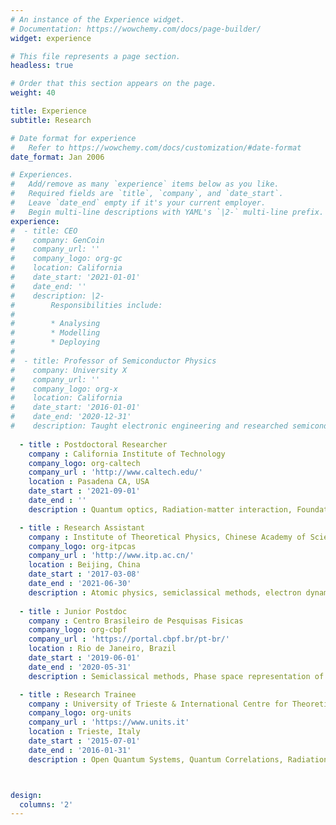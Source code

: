 ```yaml
---
# An instance of the Experience widget.
# Documentation: https://wowchemy.com/docs/page-builder/
widget: experience

# This file represents a page section.
headless: true

# Order that this section appears on the page.
weight: 40

title: Experience
subtitle: Research

# Date format for experience
#   Refer to https://wowchemy.com/docs/customization/#date-format
date_format: Jan 2006

# Experiences.
#   Add/remove as many `experience` items below as you like.
#   Required fields are `title`, `company`, and `date_start`.
#   Leave `date_end` empty if it's your current employer.
#   Begin multi-line descriptions with YAML's `|2-` multi-line prefix.
experience:
#  - title: CEO
#    company: GenCoin
#    company_url: ''
#    company_logo: org-gc
#    location: California
#    date_start: '2021-01-01'
#    date_end: ''
#    description: |2-
#        Responsibilities include:
#        
#        * Analysing
#        * Modelling
#        * Deploying
#
#  - title: Professor of Semiconductor Physics
#    company: University X
#    company_url: ''
#    company_logo: org-x
#    location: California
#    date_start: '2016-01-01'
#    date_end: '2020-12-31'
#    description: Taught electronic engineering and researched semiconductor physics. -->
    
  - title : Postdoctoral Researcher
    company : California Institute of Technology
    company_logo: org-caltech
    company_url : 'http://www.caltech.edu/'
    location : Pasadena CA, USA
    date_start : '2021-09-01'
    date_end : ''
    description : Quantum optics, Radiation-matter interaction, Foundations of quantum mechanics.

  - title : Research Assistant
    company : Institute of Theoretical Physics, Chinese Academy of Sciences
    company_logo: org-itpcas
    company_url : 'http://www.itp.ac.cn/'
    location : Beijing, China
    date_start : '2017-03-08'
    date_end : '2021-06-30'
    description : Atomic physics, semiclassical methods, electron dynamics, photodetachment rate and microscopy.
    
  - title : Junior Postdoc
    company : Centro Brasileiro de Pesquisas Fisicas
    company_logo: org-cbpf
    company_url : 'https://portal.cbpf.br/pt-br/'
    location : Rio de Janeiro, Brazil
    date_start : '2019-06-01'
    date_end : '2020-05-31'
    description : Semiclassical methods, Phase space representation of quantum dynamics.

  - title : Research Trainee
    company : University of Trieste & International Centre for Theoretical Physics
    company_logo: org-units
    company_url : 'https://www.units.it'
    location : Trieste, Italy
    date_start : '2015-07-01'
    date_end : '2016-01-31'
    description : Open Quantum Systems, Quantum Correlations, Radiation-Matter Interaction, Pump and Probe Experiments.



design:
  columns: '2'
---
```


